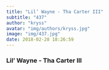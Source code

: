 ```yaml
---
title: "Lil’ Wayne - Tha Carter III"
subtitle: "437"
author: "kryss"
avatar: "img/authors/kryss.jpg"
image: "img/437.jpg"
date: 2018-02-28 18:26:59
---
```


### Lil’ Wayne - Tha Carter III
